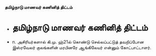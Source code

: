 **தமிழ்நாடு மாணவர் கணினித் திட்டம்**
- # தமிழ்நாடு மாணவர் கணினித் திட்டம்
- n. அசிரியர்களால் கி.மு. ஹ்21ல் கொண்டு செல்லப்பட்டுத் தவறிப்போன இஸ்ரவேலர் குலங்களின் மரபினரே ஆங்கிலேயர் என்னும் கோட்பாட்டாளர்.

